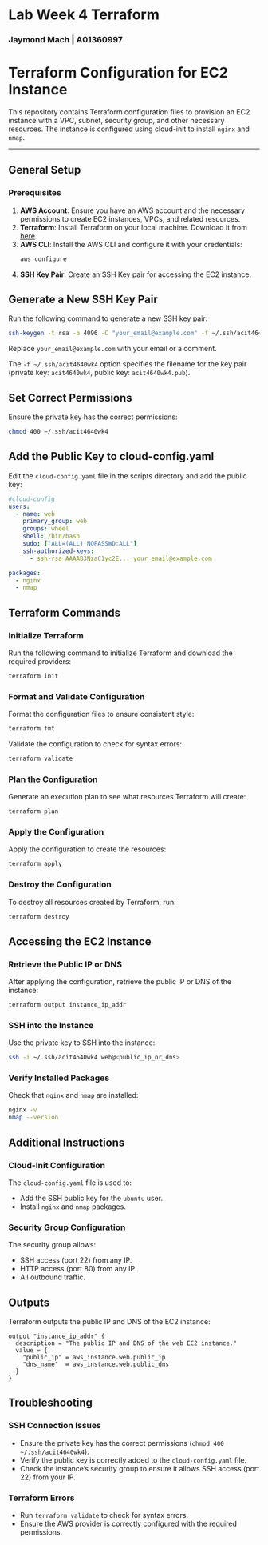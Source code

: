 # Lab Week 4 Terraform

### Jaymond Mach | A01360997

# Terraform Configuration for EC2 Instance

This repository contains Terraform configuration files to provision an EC2 instance with a VPC, subnet, security group, and other necessary resources. The instance is configured using cloud-init to install `nginx` and `nmap`.

---

## General Setup

### Prerequisites

1. **AWS Account**: Ensure you have an AWS account and the necessary permissions to create EC2 instances, VPCs, and related resources.
2. **Terraform**: Install Terraform on your local machine. Download it from [here](https://www.terraform.io/downloads.html).
3. **AWS CLI**: Install the AWS CLI and configure it with your credentials:
   ```bash
   aws configure
   ```
4. **SSH Key Pair**: Create an SSH Key pair for accessing the EC2 instance.

## Generate a New SSH Key Pair

Run the following command to generate a new SSH key pair:

```bash
ssh-keygen -t rsa -b 4096 -C "your_email@example.com" -f ~/.ssh/acit4640wk4
```

Replace `your_email@example.com` with your email or a comment.

The `-f ~/.ssh/acit4640wk4` option specifies the filename for the key pair (private key: `acit4640wk4`, public key: `acit4640wk4.pub`).

## Set Correct Permissions

Ensure the private key has the correct permissions:

```bash
chmod 400 ~/.ssh/acit4640wk4
```

## Add the Public Key to cloud-config.yaml

Edit the `cloud-config.yaml` file in the scripts directory and add the public key:

```yaml
#cloud-config
users:
  - name: web
    primary_group: web
    groups: wheel
    shell: /bin/bash
    sudo: ["ALL=(ALL) NOPASSWD:ALL"]
    ssh-authorized-keys:
      - ssh-rsa AAAAB3NzaC1yc2E... your_email@example.com

packages:
  - nginx
  - nmap
```

## Terraform Commands

### Initialize Terraform

Run the following command to initialize Terraform and download the required providers:

```bash
terraform init
```

### Format and Validate Configuration

Format the configuration files to ensure consistent style:

```bash
terraform fmt
```

Validate the configuration to check for syntax errors:

```bash
terraform validate
```

### Plan the Configuration

Generate an execution plan to see what resources Terraform will create:

```bash
terraform plan
```

### Apply the Configuration

Apply the configuration to create the resources:

```bash
terraform apply
```

### Destroy the Configuration

To destroy all resources created by Terraform, run:

```bash
terraform destroy
```

## Accessing the EC2 Instance

### Retrieve the Public IP or DNS

After applying the configuration, retrieve the public IP or DNS of the instance:

```bash
terraform output instance_ip_addr
```

### SSH into the Instance

Use the private key to SSH into the instance:

```bash
ssh -i ~/.ssh/acit4640wk4 web@<public_ip_or_dns>
```

### Verify Installed Packages

Check that `nginx` and `nmap` are installed:

```bash
nginx -v
nmap --version
```

## Additional Instructions

### Cloud-Init Configuration

The `cloud-config.yaml` file is used to:

- Add the SSH public key for the `ubuntu` user.
- Install `nginx` and `nmap` packages.

### Security Group Configuration

The security group allows:

- SSH access (port 22) from any IP.
- HTTP access (port 80) from any IP.
- All outbound traffic.

## Outputs

Terraform outputs the public IP and DNS of the EC2 instance:

```hcl
output "instance_ip_addr" {
  description = "The public IP and DNS of the web EC2 instance."
  value = {
    "public_ip" = aws_instance.web.public_ip
    "dns_name"  = aws_instance.web.public_dns
  }
}
```

## Troubleshooting

### SSH Connection Issues

- Ensure the private key has the correct permissions (`chmod 400 ~/.ssh/acit4640wk4`).
- Verify the public key is correctly added to the `cloud-config.yaml` file.
- Check the instance’s security group to ensure it allows SSH access (port 22) from your IP.

### Terraform Errors

- Run `terraform validate` to check for syntax errors.
- Ensure the AWS provider is correctly configured with the required permissions.
